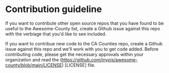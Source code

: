 # Contribution guideline
If you want to contribute other open source repos that you have found to be useful to the Awesome-County list, create a Github issue against this repo with the verbiage that you'd like to see included. 

If you want to contribue new code to the CA Counties repo, create a Github issue against this repo and we'll work with you to get code added. Before contributing code, please get the necessary approvals within your organization and read the (https://github.com/inyois/awesome-county/blob/main/LICENSE) [LICENSE] file.
